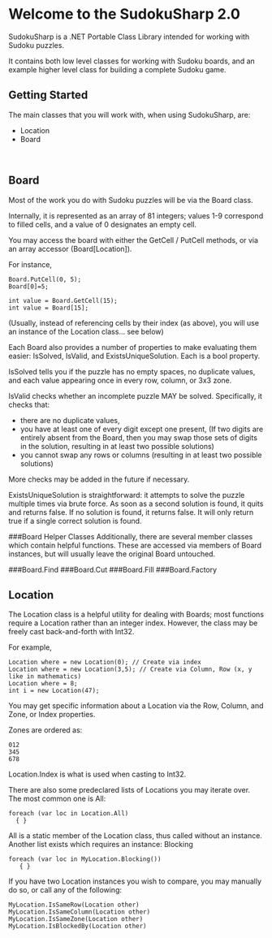 # Welcome to the SudokuSharp 2.0

SudokuSharp is a .NET Portable Class Library intended for working with Sudoku puzzles.

It contains both low level classes for working with Sudoku boards, and an example higher level class for building a complete Sudoku game.

## Getting Started

The main classes that you will work with, when using SudokuSharp, are:
&nbsp;<ul>
<li>Location</li>
<li>Board</li>
</ul>&nbsp;

## Board

Most of the work you do with Sudoku puzzles will be via the Board class.

Internally, it is represented as an array of 81 integers; values 1-9 correspond to filled cells, and a value of 0 designates an empty cell.

You may access the board with either the GetCell / PutCell methods, or via an array accessor (Board[Location]).

For instance,
```
Board.PutCell(0, 5);
Board[0]=5;

int value = Board.GetCell(15);
int value = Board[15];
```

(Usually, instead of referencing cells by their index (as above), you will use an instance of the Location class... see below)

Each Board also provides a number of properties to make evaluating them easier: IsSolved, IsValid, and ExistsUniqueSolution. Each is a bool property.

IsSolved tells you if the puzzle has no empty spaces, no duplicate values, and each value appearing once in every row, column, or 3x3 zone.

IsValid checks whether an incomplete puzzle MAY be solved. Specifically, it checks that:
<ul>
<li>there are no duplicate values,</li>
<li>you have at least one of every digit except one present, (If two digits are entirely absent from the Board, then you may swap those sets of digits in the solution, resulting in at least two possible solutions)</li>
<li>you cannot swap any rows or columns (resulting in at least two possible solutions)</li>
</ul>
More checks may be added in the future if necessary.

ExistsUniqueSolution is straightforward: it attempts to solve the puzzle multiple times via brute force. As soon as a second solution is found, it quits and returns false. If no solution is found, it returns false. It will only return true if a single correct solution is found.

###Board Helper Classes
Additionally, there are several member classes which contain helpful functions. These are accessed via members of Board instances, but will usually leave the original Board untouched.

###Board.Find
###Board.Cut
###Board.Fill
###Board.Factory

## Location
The Location class is a helpful utility for dealing with Boards; most functions require a Location rather than an integer index. However, the class may be freely cast back-and-forth with Int32.

For example,
```
Location where = new Location(0); // Create via index
Location where = new Location(3,5); // Create via Column, Row (x, y like in mathematics)
Location where = 8;
int i = new Location(47);
```

You may get specific information about a Location via the Row, Column, and Zone, or Index properties.

Zones are ordered as:
```
012
345
678
```

Location.Index is what is used when casting to Int32.

There are also some predeclared lists of Locations you may iterate over. The most common one is All:
```
foreach (var loc in Location.All)
  { }
```
All is a static member of the Location class, thus called without an instance. Another list exists which requires an instance: Blocking

```
foreach (var loc in MyLocation.Blocking())
   { }
```

If you have two Location instances you wish to compare, you may manually do so, or call any of the following:
```
MyLocation.IsSameRow(Location other)
MyLocation.IsSameColumn(Location other)
MyLocation.IsSameZone(Location other)
MyLocation.IsBlockedBy(Location other)
```

